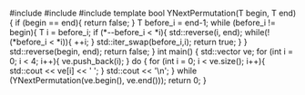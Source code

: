#include <iostream>
#include <algorithm>
#include <vector>
template<class T> bool YNextPermutation(T begin, T end){
    if (begin == end){
		return false;
	}
	T before_i = end-1;
	while (before_i != begin){
		T i = before_i;
		if (*--before_i < *i){
			std::reverse(i, end);
			while(!(*before_i < *i)){
				++i;
			}
			std::iter_swap(before_i,i);
			return true;
		}
	}
	std::reverse(begin, end);
	return false;
}
int main() {
	std::vector<int> ve;
	for (int i = 0; i < 4; i++){
		ve.push_back(i);
	}
	do {
		for (int i = 0; i < ve.size(); i++){
			std::cout << ve[i] << ' ';
		}
		std::cout << '\n';
	} while (YNextPermutation(ve.begin(), ve.end()));
	return 0;
}

